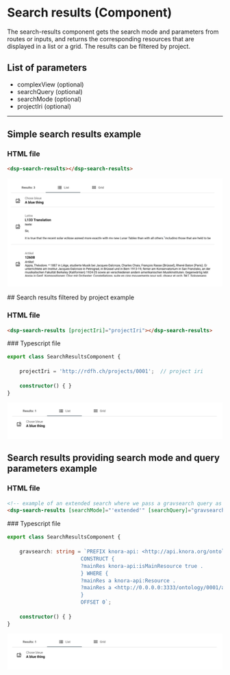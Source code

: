 # Search results (Component)

The search-results component gets the search mode and parameters from routes or inputs, and returns the corresponding resources that are displayed in a list or a grid. The results can be filtered by project.

## List of parameters

- complexView (optional)
- searchQuery (optional)
- searchMode (optional)
- projectIri (optional)

***

## Simple search results example

### HTML file

```html
<dsp-search-results></dsp-search-results>
```

![Simple search results example](../../assets/images/search-results-simple.png)

## Search results filtered by project example

### HTML file

```html
<dsp-search-results [projectIri]="projectIri"></dsp-search-results>
```

### Typescript file

```ts
export class SearchResultsComponent {

    projectIri = 'http://rdfh.ch/projects/0001';  // project iri

    constructor() { }
}
```

![Search results filtered by project example](../../assets/images/search-results-filter.png)

## Search results providing search mode and query parameters example

### HTML file

```html
<!-- example of an extended search where we pass a gravsearch query as search parameter -->
<dsp-search-results [searchMode]="'extended'" [searchQuery]="gravsearch"></dsp-search-results>
```

### Typescript file

```ts
export class SearchResultsComponent {

    gravsearch: string = `PREFIX knora-api: <http://api.knora.org/ontology/knora-api/simple/v2#>
                        CONSTRUCT {
                        ?mainRes knora-api:isMainResource true .
                        } WHERE {
                        ?mainRes a knora-api:Resource .
                        ?mainRes a <http://0.0.0.0:3333/ontology/0001/anything/simple/v2#BlueThing> .
                        }
                        OFFSET 0`;

    constructor() { }
}
```

![Search results providing search mode and query parameters example](../../assets/images/search-results-filter.png)
